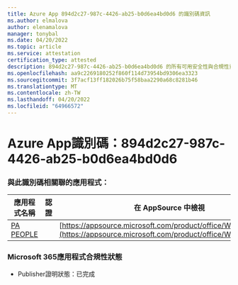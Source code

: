 ```yaml
---
title: Azure App 894d2c27-987c-4426-ab25-b0d6ea4bd0d6 的識別碼資訊
ms.author: elmalova
author: elenamalova
manager: tonybal
ms.date: 04/20/2022
ms.topic: article
ms.service: attestation
certification_type: attested
description: 894d2c27-987c-4426-ab25-b0d6ea4bd0d6 的所有可用安全性與合規性資訊。
ms.openlocfilehash: aa9c2269180252f860f114d73954bd9306ea3323
ms.sourcegitcommit: 3f7acf13ff182026b75f58baa2290a68c8281b46
ms.translationtype: MT
ms.contentlocale: zh-TW
ms.lasthandoff: 04/20/2022
ms.locfileid: "64966572"
---
```

# <a name="azure-app-id-894d2c27-987c-4426-ab25-b0d6ea4bd0d6"></a>Azure App識別碼：894d2c27-987c-4426-ab25-b0d6ea4bd0d6


### <a name="apps-associated-with-this-id"></a>與此識別碼相關聯的應用程式：
| **應用程式名稱** | **認證** | **在 AppSource 中檢視** |
|--------------|---------------|-----------------------|
| [PA PEOPLE](../forward/WA200002948.md) |  | [https://appsource.microsoft.com/product/office/WA200002948](https://appsource.microsoft.com/product/office/WA200002948) |

### <a name="microsoft-365-app-compliance-status"></a>Microsoft 365應用程式合規性狀態
- Publisher證明狀態：已完成
